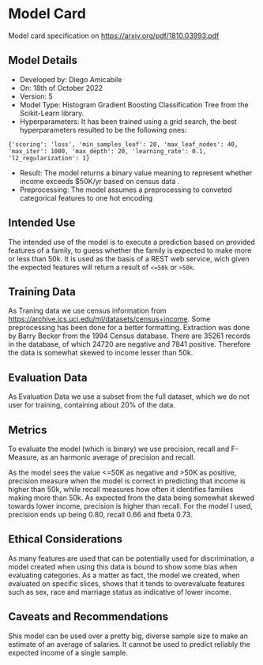# Model Card

Model card specification on https://arxiv.org/pdf/1810.03993.pdf

## Model Details

* Developed by: Diego Amicabile
* On: 18th of October 2022
* Version: 5
* Model Type: Histogram Gradient Boosting Classification Tree from the Scikit-Learn library.
* Hyperparameters: It has been trained using a grid search, the best hyperparameters resulted to be the following ones:  
```
{'scoring': 'loss', 'min_samples_leaf': 20, 'max_leaf_nodes': 40, 'max_iter': 1000, 'max_depth': 20, 'learning_rate': 0.1, 'l2_regularization': 1}  
```

* Result: The model returns a binary value meaning to represent whether income exceeds $50K/yr based on census data .
* Preprocessing: The model assumes a preprocessing to conveted categorical features to one hot encoding

## Intended Use

The intended use of the model is to execute a prediction based on provided features of a family, to guess whether the family is expected to make more or less than 50k. 
It is used as the basis of a REST web service, wich given the expected features will return a result of `<=50k` or `>50k`.


## Training Data

As Traning data we use census information from https://archive.ics.uci.edu/ml/datasets/census+income.
Some preprocessing has been done for a better formatting.  Extraction was done by Barry Becker from the 1994 Census database. 
There are 35261 records in the database, of which 24720 are negative and 7841 positive. Therefore the data is somewhat skewed to income lesser than 50k.
 

## Evaluation Data

As Evaluation Data we use a subset from the full dataset, which we do not user for training, containing about 20% of the data.

## Metrics

To evaluate the model (which is binary) we use precision, recall and F-Measure, as an harmonic average of precision and recall.

As the model sees the value <=50K as negative and >50K as positive, precision measure when the model is correct in predicting
that income is higher than 50k, while recall measures how often it identifies families making more than 50k.
As expected from the data being somewhat skewed towards lower income, precision is higher than recall. For the model I used,
precision ends up being 0.80, recall 0.66 and fbeta 0.73.


## Ethical Considerations

As many features are used that can be potentially used for discrimination, a model created when using this data is bound to show some bias when evaluating categories.
As a matter as fact, the model we created, when evaluated on specific slices, shows that it tends to overevaluate features such as sex, race and marriage status as indicative of lower income.

## Caveats and Recommendations

Shis model can be used over a pretty big, diverse sample size to make an estimate of an average of salaries. It cannot be used to predict reliably the expected income of a single sample.

